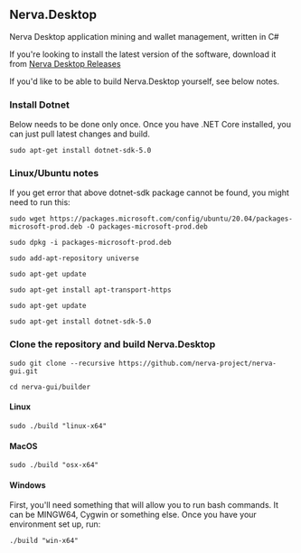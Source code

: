 ## Nerva.Desktop

Nerva Desktop application mining and wallet management, written in C#

If you're looking to install the latest version of the software, download it from [Nerva Desktop Releases][nerva-desktop-releases]

If you'd like to be able to build Nerva.Desktop yourself, see below notes.

### Install Dotnet

Below needs to be done only once.  Once you have .NET Core installed, you can just pull latest changes and build.

`sudo apt-get install dotnet-sdk-5.0`

### Linux/Ubuntu notes

If you get error that above dotnet-sdk package cannot be found, you might need to run this:
 
`sudo wget https://packages.microsoft.com/config/ubuntu/20.04/packages-microsoft-prod.deb -O packages-microsoft-prod.deb`

`sudo dpkg -i packages-microsoft-prod.deb`

`sudo add-apt-repository universe`

`sudo apt-get update`

`sudo apt-get install apt-transport-https`

`sudo apt-get update`

`sudo apt-get install dotnet-sdk-5.0`  

### Clone the repository and build Nerva.Desktop

`sudo git clone --recursive https://github.com/nerva-project/nerva-gui.git`

`cd nerva-gui/builder`

#### Linux

`sudo ./build "linux-x64"`

#### MacOS

`sudo ./build "osx-x64"`

#### Windows

First, you'll need something that will allow you to run bash commands. It can be MINGW64, Cygwin or something else.  Once you have your environment set up, run:

`./build "win-x64"`



<!-- Reference links -->
[nerva-desktop-releases]: https://github.com/nerva-project/nerva-gui/releases